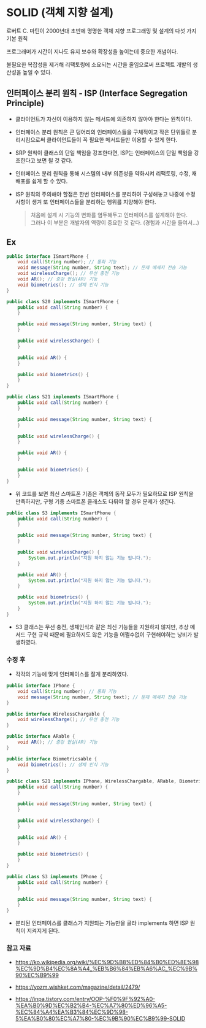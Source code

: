 # SOLID (객체 지향 설계)

로버트 C. 마틴이 2000년대 초반에 명명한 객체 지향 프로그래밍 및 설계의 다섯 가지 기본 원칙

프로그래머가 시간이 지나도 유지 보수와 확장성을 높이는데 중요한 개념이다.

불필요한 복잡성을 제거해  리팩토링에 소요되는 시간을 줄임으로써 프로젝트 개발의 생산성을 높일 수 있다.

## 인터페이스 분리 원칙 - ISP (Interface Segregation Principle)

- 클라이언트가 자신이 이용하지 않는 메서드에 의존하지 않아야 한다는 원칙이다.

- 인터페이스 분리 원칙은 큰 덩어리의 인터페이스들을 구체적이고 작은 단위들로 분리시킴으로써 클라이언트들이 꼭 필요한 메서드들만 이용할 수 있게 한다.

- SRP 원칙이 클래스의 단일 책임을 강조한다면, ISP는 인터페이스의 단일 책임을 강조한다고 보면 될 것 같다.

- 인터페이스 분리 원칙을 통해 시스템의 내부 의존성을 약화시켜 리팩토링, 수정, 재배포를 쉽게 할 수 있다.

- ISP 원칙의 주의해야 할점은 한번 인터페이스를 분리하여 구성해놓고 나중에 수정사항이 생겨 또 인터페이스들을 분리하는 행위를 지양해야 한다.
    > 처음에 설계 시 기능의 변화를 염두해두고 인터페이스를 설계해야 한다.  
    > 그러나 이 부분은 개발자의 역량이 중요한 것 같다. (경험과 시간을 들여서...)

## Ex

```java
public interface ISmartPhone {
    void call(String number); // 통화 기능
    void message(String number, String text); // 문제 메세지 전송 기능
    void wirelessCharge(); // 무선 충전 기능
    void AR(); // 증강 현실(AR) 기능
    void biometrics(); // 생체 인식 기능
}
```

```java
public class S20 implements ISmartPhone {
    public void call(String number) {
    }

    public void message(String number, String text) {
    }

    public void wirelessCharge() {
    }

    public void AR() {
    }

    public void biometrics() {
    }
}

public class S21 implements ISmartPhone {
    public void call(String number) {
    }

    public void message(String number, String text) {
    }

    public void wirelessCharge() {
    }

    public void AR() {
    }

    public void biometrics() {
    }
}
```

- 위 코드를 보면 최신 스마트폰 기종은 객체의 동작 모두가 필요하므로 ISP 원칙을 만족하지만, 구형 기종 스마트폰 클래스도 다뤄야 할 경우 문제가 생긴다.

```java
public class S3 implements ISmartPhone {
    public void call(String number) {
    }

    public void message(String number, String text) {
    }

    public void wirelessCharge() {
        System.out.println("지원 하지 않는 기능 입니다.");
    }

    public void AR() {
        System.out.println("지원 하지 않는 기능 입니다.");
    }

    public void biometrics() {
        System.out.println("지원 하지 않는 기능 입니다.");
    }
}
```

- S3 클래스는 무선 충전, 생체인식과 같은 최신 기능들을 지원하지 않지만, 추상 메서드 구현 규칙 때문에 필요하지도 않은 기능을 어쩔수없이 구현해야하는 낭비가 발생하였다.

### 수정 후

- 각각의 기능에 맞게 인터페이스를 잘게 분리하였다.

```java
public interface IPhone {
    void call(String number); // 통화 기능
    void message(String number, String text); // 문제 메세지 전송 기능
}

public interface WirelessChargable {
    void wirelessCharge(); // 무선 충전 기능
}

public interface ARable {
    void AR(); // 증강 현실(AR) 기능
}

public interface Biometricsable {
    void biometrics(); // 생체 인식 기능
}
```
```java
public class S21 implements IPhone, WirelessChargable, ARable, Biometricsable {
    public void call(String number) {
    }

    public void message(String number, String text) {
    }

    public void wirelessCharge() {
    }

    public void AR() {
    }

    public void biometrics() {
    }
}

public class S3 implements IPhone {
    public void call(String number) {
    }

    public void message(String number, String text) {
    }
}
```

- 분리된 인터페이스를 클래스가 지원되는 기능만을 골라 implements 하면 ISP 원칙이 지켜지게 된다.

### 참고 자료

- https://ko.wikipedia.org/wiki/%EC%9D%B8%ED%84%B0%ED%8E%98%EC%9D%B4%EC%8A%A4_%EB%B6%84%EB%A6%AC_%EC%9B%90%EC%B9%99

- https://yozm.wishket.com/magazine/detail/2479/

- https://inpa.tistory.com/entry/OOP-%F0%9F%92%A0-%EA%B0%9D%EC%B2%B4-%EC%A7%80%ED%96%A5-%EC%84%A4%EA%B3%84%EC%9D%98-5%EA%B0%80%EC%A7%80-%EC%9B%90%EC%B9%99-SOLID
